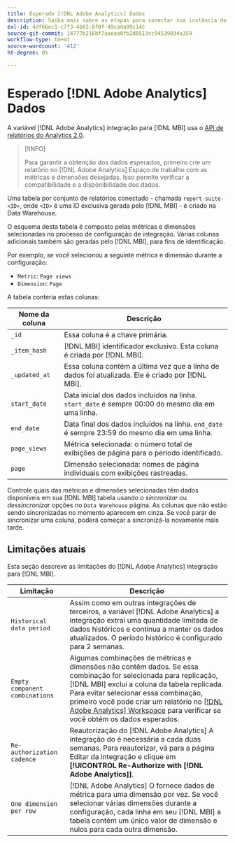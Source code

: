 ```yaml
---
title: Esperado [!DNL Adobe Analytics] Dados
description: Saiba mais sobre as etapas para conectar sua instância do RDS.
exl-id: 4df66ec1-c7f3-4b02-8f0f-49cada99c14c
source-git-commit: 14777b216bf7aaeea0fb2d0513cc94539034a359
workflow-type: tm+mt
source-wordcount: '412'
ht-degree: 0%

---
```


# Esperado [!DNL Adobe Analytics] Dados

A variável [!DNL Adobe Analytics] integração para [!DNL MBI] usa o [API de relatórios do Analytics 2.0](https://developer.adobe.com/analytics-apis/docs/2.0/#!AdobeDocs/analytics-2.0-apis/master/README.md).

>[!INFO]
>
>Para garantir a obtenção dos dados esperados, primeiro crie um relatório no [!DNL Adobe Analytics] Espaço de trabalho com as métricas e dimensões desejadas. Isso permite verificar a compatibilidade e a disponibilidade dos dados.

Uma tabela por conjunto de relatórios conectado - chamada `report-suite-<ID>`, onde `<ID>` é uma ID exclusiva gerada pelo [!DNL MBI] - é criado na Data Warehouse.

O esquema desta tabela é composto pelas métricas e dimensões selecionadas no processo de configuração de integração. Várias colunas adicionais também são geradas pelo [!DNL MBI], para fins de identificação.

Por exemplo, se você selecionou a seguinte métrica e dimensão durante a configuração:
- `Metric`: `Page views`
- `Dimension`: `Page`

A tabela conteria estas colunas:

| Nome da coluna | Descrição |
| --- | --- |
| `_id` | Essa coluna é a chave primária. |
| `_item_hash` | [!DNL MBI] identificador exclusivo. Esta coluna é criada por [!DNL MBI]. |
| `_updated_at` | Essa coluna contém a última vez que a linha de dados foi atualizada. Ele é criado por [!DNL MBI]. |
| `start_date` | Data inicial dos dados incluídos na linha. `start_date` é sempre 00:00 do mesmo dia em uma linha. |
| `end_date` | Data final dos dados incluídos na linha. `end_date` é sempre 23:59 do mesmo dia em uma linha. |
| `page_views` | Métrica selecionada: o número total de exibições de página para o período identificado. |
| `page` | Dimensão selecionada: nomes de página individuais com exibições rastreadas. |

Controle quais das métricas e dimensões selecionadas têm dados disponíveis em sua [!DNL MBI] tabela usando o *sincronizar* ou *dessincronizar* opções no `Data Warehouse` página. As colunas que não estão sendo sincronizadas no momento aparecem em cinza. Se você parar de sincronizar uma coluna, poderá começar a sincronizá-la novamente mais tarde.

## Limitações atuais

Esta seção descreve as limitações do [!DNL Adobe Analytics] integração para [!DNL MBI].

| Limitação | Descrição |
| --- | --- |
| `Historical data period` | Assim como em outras integrações de terceiros, a variável [!DNL Adobe Analytics] a integração extrai uma quantidade limitada de dados históricos e continua a manter os dados atualizados. O período histórico é configurado para 2 semanas. |
| `Empty component combinations` | Algumas combinações de métricas e dimensões não contêm dados. Se essa combinação for selecionada para replicação, [!DNL MBI] exclui a coluna da tabela replicada. Para evitar selecionar essa combinação, primeiro você pode criar um relatório no [[!DNL Adobe Analytics] Workspace](https://experienceleague.adobe.com/docs/analytics/analyze/analysis-workspace/home.html?lang=en) para verificar se você obtém os dados esperados. |
| `Re-authorization cadence` | Reautorização do [!DNL Adobe Analytics] A integração do é necessária a cada duas semanas. Para reautorizar, vá para a página Editar da integração e clique em **[!UICONTROL Re-Authorize with [!DNL Adobe Analytics]]**. |
| `One dimension per row` | [!DNL Adobe Analytics] O fornece dados de métrica para uma dimensão por vez. Se você selecionar várias dimensões durante a configuração, cada linha em seu [!DNL MBI] a tabela contém um único valor de dimensão e nulos para cada outra dimensão. |
